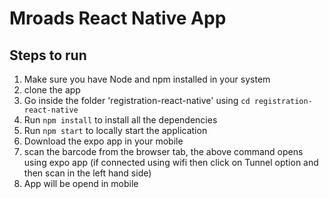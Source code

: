# Mroads React Native App 

## Steps to run

1. Make sure you have Node and npm installed in your system
2. clone the app
3. Go inside the folder 'registration-react-native' using `cd registration-react-native`
4. Run `npm install` to install all the dependencies
5. Run `npm start` to locally start the application
6. Download the expo app in your mobile
6. scan the barcode from the browser tab, the above command opens using expo app (if connected using wifi then click on Tunnel option and then scan in the left hand side)
7. App will be opend in mobile
